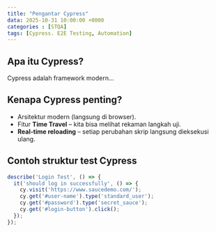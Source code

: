 ```yaml
---
title: "Pengantar Cypress"
data: 2025-10-31 10:00:00 +0000
categories : [STQA]
tags: [Cypress. E2E Testing, Automation]
---
```


## Apa itu Cypress?
Cypress adalah framework modern…

## Kenapa Cypress penting?
- Arsitektur modern (langsung di browser).
- Fitur **Time Travel** – kita bisa melihat rekaman langkah uji.
- **Real‑time reloading** – setiap perubahan skrip langsung dieksekusi ulang.

## Contoh struktur test Cypress
```js
describe('Login Test', () => {
  it('should log in successfully', () => {
    cy.visit('https://www.saucedemo.com/');
    cy.get('#user-name').type('standard_user');
    cy.get('#password').type('secret_sauce');
    cy.get('#login-button').click();
  });
});

